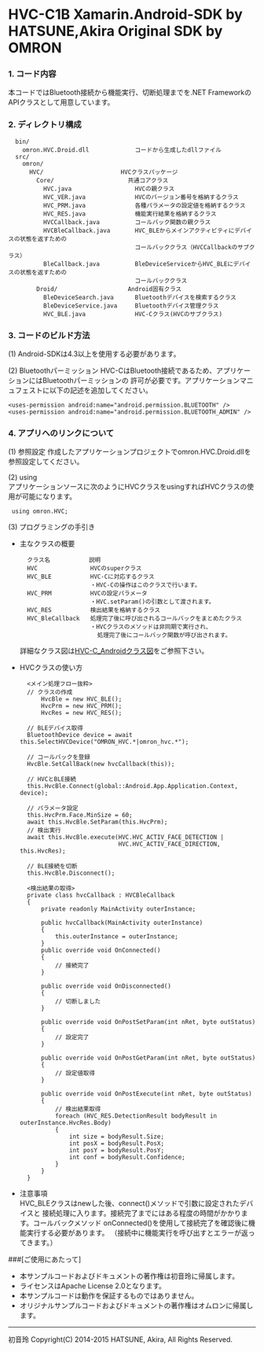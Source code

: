 # HVC-C1B Xamarin.Android-SDK by HATSUNE,Akira Original SDK by OMRON

### 1. コード内容  
 本コードではBluetooth接続から機能実行、切断処理までを.NET FrameworkのAPIクラスとして用意しています。

### 2. ディレクトリ構成  
      bin/  
        omron.HVC.Droid.dll             コードから生成したdllファイル  
      src/  
        omron/  
          HVC/                      HVCクラスパッケージ  
            Core/                     共通コアクラス
              HVC.java                  HVCの親クラス  
              HVC_VER.java              HVCのバージョン番号を格納するクラス  
              HVC_PRM.java              各種パラメータの設定値を格納するクラス 
              HVC_RES.java              機能実行結果を格納するクラス  
              HVCCallback.java          コールバック関数の親クラス  
              HVCBleCallback.java       HVC_BLEからメインアクティビティにデバイスの状態を返すための
                                        コールバッククラス（HVCCallbackのサブクラス）  
              BleCallback.java          BleDeviceServiceからHVC_BLEにデバイスの状態を返すための
                                        コールバッククラス  
            Droid/                    Android固有クラス
              BleDeviceSearch.java      Bluetoothデバイスを検索するクラス  
              BleDeviceService.java     Bluetoothデバイス管理クラス  
              HVC_BLE.java              HVC-Cクラス(HVCのサブクラス)  

### 3. コードのビルド方法
 (1) Android-SDKは4.3以上を使用する必要があります。

 (2) Bluetoothパーミッション
     HVC-CはBluetooth接続であるため、アプリケーションにはBluetoothパーミッションの
     許可が必要です。アプリケーションマニュフェストに以下の記述を追加してください。

    <uses-permission android:name="android.permission.BLUETOOTH" />
    <uses-permission android:name="android.permission.BLUETOOTH_ADMIN" />

### 4. アプリへのリンクについて
 (1) 参照設定
     作成したアプリケーションプロジェクトでomron.HVC.Droid.dllを参照設定してください。

 (2) using  
     アプリケーションソースに次のようにHVCクラスをusingすればHVCクラスの使用が可能になります。

     using omron.HVC;

 (3) プログラミングの手引き  

* 主なクラスの概要  

        クラス名           説明
        HVC               HVCのsuperクラス
        HVC_BLE           HVC-Cに対応するクラス
                          ・HVC-Cの操作はこのクラスで行います。
        HVC_PRM           HVCの設定パラメータ
                          ・HVC.setParam()の引数として渡されます。
        HVC_RES           検出結果を格納するクラス
        HVC_BleCallback   処理完了後に呼び出されるコールバックをまとめたクラス
                          ・HVCクラスのメソッドは非同期で実行され、
                            処理完了後にコールバック関数が呼び出されます。

    詳細なクラス図は[HVC-C_Androidクラス図](./HVC-C_Android_Class.png)をご参照下さい。


* HVCクラスの使い方  

        <メイン処理フロー抜粋>
        // クラスの作成
            HvcBle = new HVC_BLE();
            HvcPrm = new HVC_PRM();
            HvcRes = new HVC_RES();

        // BLEデバイス取得
        BluetoothDevice device = await this.SelectHVCDevice("OMRON_HVC.*|omron_hvc.*");

        // コールバックを登録
        HvcBle.SetCallBack(new hvcCallback(this));

        // HVCとBLE接続
        this.HvcBle.Connect(global::Android.App.Application.Context, device);

        // パラメータ設定
        this.HvcPrm.Face.MinSize = 60;
        await this.HvcBle.SetParam(this.HvcPrm);
        // 検出実行
        await this.HvcBle.execute(HVC.HVC_ACTIV_FACE_DETECTION |
                                  HVC.HVC_ACTIV_FACE_DIRECTION, this.HvcRes);

        // BLE接続を切断
        this.HvcBle.Disconnect();

        <検出結果の取得>
        private class hvcCallback : HVCBleCallback
        { 
            private readonly MainActivity outerInstance;

            public hvcCallback(MainActivity outerInstance)
            {
                this.outerInstance = outerInstance;
            }
            public override void OnConnected()
            {
                // 接続完了
            }

            public override void OnDisconnected()
            {
                // 切断しました
            }

            public override void OnPostSetParam(int nRet, byte outStatus)
            {
                // 設定完了
            }

            public override void OnPostGetParam(int nRet, byte outStatus)
            {
                // 設定値取得
            }

            public override void OnPostExecute(int nRet, byte outStatus)
            {
                // 検出結果取得
                foreach (HVC_RES.DetectionResult bodyResult in outerInstance.HvcRes.Body)
                {
                    int size = bodyResult.Size;
                    int posX = bodyResult.PosX;
                    int posY = bodyResult.PosY;
                    int conf = bodyResult.Confidence;
                }
            }
        }

* 注意事項  
     HVC_BLEクラスはnewした後、connect()メソッドで引数に設定されたデバイスと
     接続処理に入ります。接続完了までにはある程度の時間がかかります。コールバックメソッド
     onConnected()を使用して接続完了を確認後に機能実行する必要があります。
     （接続中に機能実行を呼び出すとエラーが返ってきます。）


###[ご使用にあたって]
* 本サンプルコードおよびドキュメントの著作権は初音玲に帰属します。
* ライセンスはApache License 2.0となります。
* 本サンプルコードは動作を保証するものではありません。
* オリジナルサンプルコードおよびドキュメントの著作権はオムロンに帰属します。  

----
初音玲
Copyright(C) 2014-2015 HATSUNE, Akira, All Rights Reserved.

